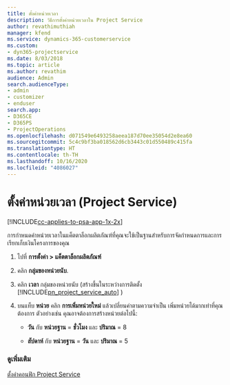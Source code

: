 ```yaml
---
title: ตั้งค่าหน่วยเวลา
description: วิธีการตั้งค่าหน่วยเวลาใน Project Service
author: revathimuthiah
manager: kfend
ms.service: dynamics-365-customerservice
ms.custom:
- dyn365-projectservice
ms.date: 8/03/2018
ms.topic: article
ms.author: revathim
audience: Admin
search.audienceType:
- admin
- customizer
- enduser
search.app:
- D365CE
- D365PS
- ProjectOperations
ms.openlocfilehash: d071549e6493258aeea187d70ee35054d2e8ea60
ms.sourcegitcommit: 5c4c9bf3ba018562d6cb3443c01d550489c415fa
ms.translationtype: HT
ms.contentlocale: th-TH
ms.lasthandoff: 10/16/2020
ms.locfileid: "4086027"
---
```

# <a name="set-up-time-units-project-service"></a>ตั้งค่าหน่วยเวลา (Project Service)

[!INCLUDE[cc-applies-to-psa-app-1x-2x](../includes/cc-applies-to-psa-app-1x-2x.md)]

การกำหนดค่าหน่วยเวลาในแค็ตตาล็อกผลิตภัณฑ์ที่คุณจะใช้เป็นฐานสำหรับการจัดกำหนดการและการเรียกเก็บเงินโครงการของคุณ  
  
1. ไปที่ **การตั้งค่า > แค็ตตาล็อกผลิตภัณฑ์**  
  
2. คลิก **กลุ่มของหน่วยนับ**.  
  
3. คลิก **เวลา** กลุ่มของหน่วยนับ (สร้างขึ้นในระหว่างการติดตั้ง [!INCLUDE[pn_project_service_auto](../includes/pn-project-service-auto.md)] )  
  
4. บนแท็บ **หน่วย** คลิก **การเพิ่มหน่วยใหม่** แล้วเปลี่ยนค่าตามความจำเป็น เพิ่มหน่วยได้มากเท่าที่คุณต้องการ ตัวอย่างเช่น คุณอาจต้องการสร้างหน่วยต่อไปนี้:  
  
   - **วัน** กับ **หน่วยฐาน** = **ชั่วโมง** และ **ปริมาณ** = 8  
  
   - **สัปดาห์** กับ **หน่วยฐาน** = **วัน** และ **ปริมาณ** = 5  
  
### <a name="see-also"></a>ดูเพิ่มเติม  
 [ตั้งค่าคอนฟิก Project Service](../psa/configure.md)
